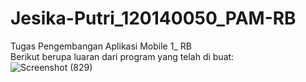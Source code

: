 # Jesika-Putri_120140050_PAM-RB
Tugas Pengembangan Aplikasi Mobile  1_  RB<br />
Berikut berupa luaran dari program yang telah di buat:<br />
![Screenshot (829)](https://user-images.githubusercontent.com/97590486/192996047-539f18f8-ecd6-4e2b-8ddc-0ddcce12a10b.png)


